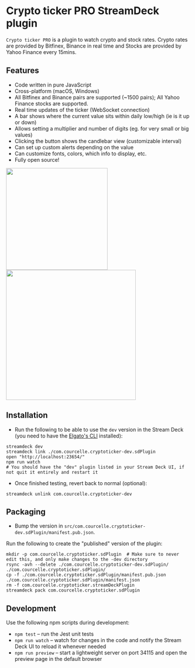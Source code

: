 
# Crypto ticker PRO StreamDeck plugin
`Crypto ticker PRO` is a plugin to watch crypto and stock rates. Crypto rates are provided by Bitfinex, Binance in real time and Stocks are provided by Yahoo Finance every 15mins.

## Features
- Code written in pure JavaScript
- Cross-platform (macOS, Windows)
- All Bitfinex and Binance pairs are supported (~1500 pairs); All Yahoo Finance stocks are supported.
- Real time updates of the ticker (WebSocket connection)
- A bar shows where the current value sits within daily low/high (ie is it up or down)
- Allows setting a multiplier and number of digits (eg. for very small or big values)
- Clicking the button shows the candlebar view (customizable interval)
- Can set up custom alerts depending on the value
- Can customize fonts, colors, which info to display, etc.
- Fully open source!

<img src="https://github.com/tubededentifrice/streamdeck-crypto/raw/master/screenshot1.png" width="277" />
<img src="https://github.com/tubededentifrice/streamdeck-crypto/raw/master/screenshot2.png" width="354" />

## Installation
- Run the following to be able to use the `dev` version in the Stream Deck (you need to have the [Elgato's CLI](https://docs.elgato.com/streamdeck/sdk/introduction/getting-started) installed):
```
streamdeck dev
streamdeck link ./com.courcelle.cryptoticker-dev.sdPlugin
open "http://localhost:23654/"
npm run watch
# You should have the "dev" plugin listed in your Stream Deck UI, if not quit it entirely and restart it
```

- Once finished testing, revert back to normal (optional):
```
streamdeck unlink com.courcelle.cryptoticker-dev
```

## Packaging
- Bump the version in `src/com.courcelle.cryptoticker-dev.sdPlugin/manifest.pub.json`.

Run the following to create the "published" version of the plugin:
```
mkdir -p com.courcelle.cryptoticker.sdPlugin  # Make sure to never edit this, and only make changes to the -dev directory
rsync -avh --delete ./com.courcelle.cryptoticker-dev.sdPlugin/ ./com.courcelle.cryptoticker.sdPlugin/
cp -f ./com.courcelle.cryptoticker.sdPlugin/manifest.pub.json ./com.courcelle.cryptoticker.sdPlugin/manifest.json
rm -f com.courcelle.cryptoticker.streamDeckPlugin
streamdeck pack com.courcelle.cryptoticker.sdPlugin
```


## Development

Use the following npm scripts during development:

- `npm test` – run the Jest unit tests
- `npm run watch` – watch for changes in the code and notify the Stream Deck UI to reload it whenever needed
- `npm run preview` – start a lightweight server on port 34115 and open the preview page in the default browser

